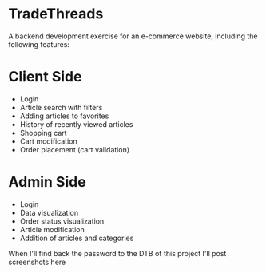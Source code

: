 # TradeThreads

A backend development exercise for an e-commerce website, including the following features:

# Client Side
- Login
- Article search with filters
- Adding articles to favorites
- History of recently viewed articles
- Shopping cart
- Cart modification
- Order placement (cart validation)

# Admin Side
- Login
- Data visualization
- Order status visualization
- Article modification
- Addition of articles and categories

When I'll find back the password to the DTB of this project I'll post screenshots here

